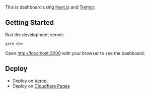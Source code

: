 This is dashboard using [Next.js](https://nextjs.org/) and [Tremor](https://tremor.so).

## Getting Started

Run the development server:

```bash
yarn dev
```

Open [http://localhost:3000](http://localhost:3000) with your browser to see the dashboard.

## Deploy

- Deploy on [Vercel](https://vercel.com/new)
- Deploy on [Cloudflare Pages](https://pages.cloudflare.com)
